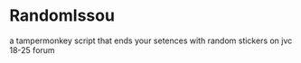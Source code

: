 # RandomIssou
a tampermonkey script that ends your setences with random stickers on jvc 18-25 forum
